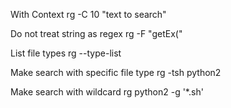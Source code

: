 With Context
    rg -C 10 "text to search"

Do not treat string as regex
    rg -F "getEx("

List file types
    rg --type-list

Make search with specific file type
    rg -tsh python2

Make search with wildcard
    rg python2 -g '*.sh'
